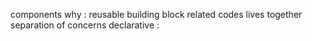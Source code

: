 components why :
reusable building block
related codes lives together
separation of concerns
declarative :
